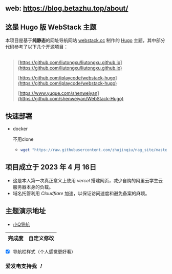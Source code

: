 

web: https://blog.betazhu.top/about/
---

## 这是 Hugo 版 WebStack 主题

本项目是基于**纯静态**的网址导航网站 [webstack.cc](https://github.com/WebStackPage/WebStackPage.github.io) 制作的 [Hugo](https://gohugo.io/) 主题，其中部分代码参考了以下几个开源项目：<br/><br/>


>[https://github.com/liutongxu/liutongxu.github.io](https://github.com/liutongxu/liutongxu.github.io)
>
>[https://github.com/iplaycode/webstack-hugo](https://github.com/iplaycode/webstack-hugo)
>
>[https://www.yuque.com/shenweiyan](https://github.com/shenweiyan/WebStack-Hugo)


## 快速部署

- docker

  不用clone

  - ```bash
    wget "https://raw.githubusercontent.com/zhujinqiu/nag_site/master/docker_install_nag.sh" && chmod 700 docker_install_nag.sh && ./docker_install_nag.sh
    ```

## 项目成立于 2023 年 4 月 16日

- 这是本人第一次真正意义上使用 *vercel* 搭建网页，减少自购的阿里云学生云服务器本身的负载。
- 域名托管利用 *Cloudflare* 加速，以保证访问速度和避免备案的麻烦。

## 主题演示地址

- [小Q导航](https://blog.betazhu.top/about/)

| 完成度 | 自定义修改 |
| :----- | :--------: |

- [x] 导航栏样式（个人感觉更好看）

### 爱发电支持我 *！*

